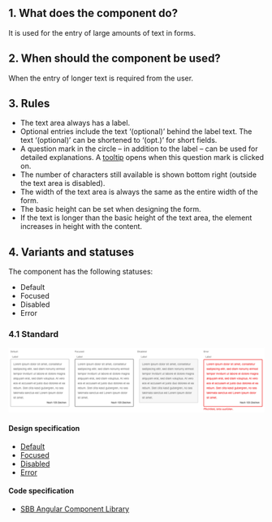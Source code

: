 ## 1. What does the component do?
It is used for the entry of large amounts of text in forms.

## 2. When should the component be used?
When the entry of longer text is required from the user.

## 3. Rules
* The text area always has a label.
* Optional entries include the text ‘(optional)’ behind the label text. The text ‘(optional)’ can be shortened to ‘(opt.)’ for short fields.
* A question mark in the circle – in addition to the label – can be used for detailed explanations. A [tooltip](https://digital.sbb.ch/en/websites/components/tooltip) opens when this question mark is clicked on.
* The number of characters still available is shown bottom right (outside the text area is disabled).
* The width of the text area is always the same as the entire width of the form.
* The basic height can be set when designing the form.
* If the text is longer than the basic height of the text area, the element increases in height with the content.

## 4. Variants and statuses
The component has the following statuses:
* Default
* Focused
* Disabled
* Error

### 4.1 Standard
![Image of the text area component in the standard variant](https://raw.githubusercontent.com/sbb-design-systems/design-system-website-documentation/master/documentation/components/textarea/images/textarea_default.png 'class: image')

#### Design specification
* [Default](https://www.sketch.com/s/80f12b3b-58e5-4b4c-98cd-c553bae18db0/a/OzREQ4#Inspector)
* [Focused](https://www.sketch.com/s/80f12b3b-58e5-4b4c-98cd-c553bae18db0/a/mjKVkJ#Inspector)
* [Disabled](https://www.sketch.com/s/80f12b3b-58e5-4b4c-98cd-c553bae18db0/a/DKwR1W#Inspector)
* [Error](https://www.sketch.com/s/80f12b3b-58e5-4b4c-98cd-c553bae18db0/a/apaOJZ#Inspector)

#### Code specification
* [SBB Angular Component Library](https://sbb-angular.app.sbb.ch/latest/content/textarea)
